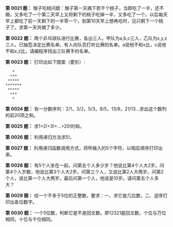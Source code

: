 **第 0021 题：** 猴子吃桃问题：猴子第一天摘下若干个桃子，当即吃了一半，还不瘾，又多吃了一个第二天早上又将剩下的桃子吃掉一半，又多吃了一个。以后每天早上都吃了前一天剩下的一半零一个。到第10天早上想再吃时，见只剩下一个桃子了。求第一天共摘了多少。


**第 0022 题：** 两个乒乓球队进行比赛，各出三人。甲队为a,b,c三人，乙队为x,y,z三人。已抽签决定比赛名单。有人向队员打听比赛的名单。a说他不和x比，c说他不和x,z比，请编程序找出三队赛手的名单。 


**第 0023 题：** 打印出如下图案（菱形）:
       
       *
      ***
     *****
    *******
     *****
      ***
       *

**第 0024 题：** 有一分数序列：2/1，3/2，5/3，8/5，13/8，21/13...求出这个数列的前20项之和。


**第 0025 题：** 求1+2!+3!+...+20!的和。


**第 0026 题：** 利用递归方法求5!。


**第 0027 题：** 利用递归函数调用方式，将所输入的5个字符，以相反顺序打印出来。


**第 0028 题：** 有5个人坐在一起，问第五个人多少岁？他说比第4个人大2岁。问第4个人岁数，他说比第3个人大2岁。问第三个人，又说比第2人大两岁。问第2个人，说比第一个人大两岁。最后问第一个人，他说是10岁。请问第五个人多大？


**第 0029 题：** 给一个不多于5位的正整数，要求：一、求它是几位数，二、逆序打印出各位数字。


**第 0030 题：** 一个5位数，判断它是不是回文数。即12321是回文数，个位与万位相同，十位与千位相同。